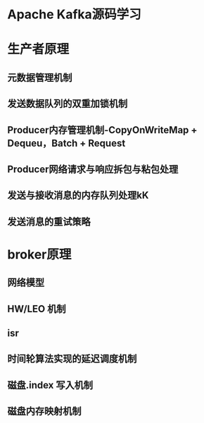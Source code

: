 Apache Kafka源码学习
=================
# 生产者原理
## 元数据管理机制
## 发送数据队列的双重加锁机制
## Producer内存管理机制-CopyOnWriteMap + Dequeu，Batch + Request
## Producer网络请求与响应拆包与粘包处理
## 发送与接收消息的内存队列处理kK
## 发送消息的重试策略

# broker原理

## 网络模型
## HW/LEO 机制
## isr
## 时间轮算法实现的延迟调度机制
## 磁盘.index 写入机制
## 磁盘内存映射机制

